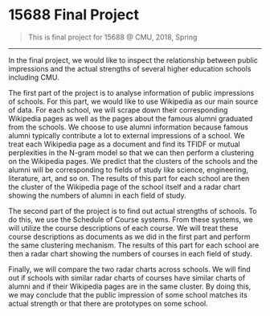 # 15688 Final Project
>This is final project for 15688 @ CMU, 2018, Spring

- - - - 
In the final project, we would like to inspect the relationship between public impressions and the actual strengths of several higher education schools including CMU.

The first part of the project is to analyse information of public impressions of schools. For this part, we would like to use Wikipedia as our main source of data. For each school, we will scrape down their corresponding Wikipedia pages as well as the pages about the famous alumni graduated from the schools. We choose to use alumni information because famous alumni typically contribute a lot to external impressions of a school. We treat each Wikipedia page as a document and find its TFIDF or mutual perplexities in the N-gram model so that we can then perform a clustering on the Wikipedia pages. We predict that the clusters of the schools and the alumni will be corresponding to fields of study like science, engineering, literature, art, and so on. The results of this part for each school are then the cluster of the Wikipedia page of the school itself and a radar chart showing the numbers of alumni in each field of study.

The second part of the project is to find out actual strengths of schools. To do this, we use the Schedule of Course systems. From these systems, we will utilize the course descriptions of each course. We will treat these course descriptions as documents as we did in the first part and perform the same clustering mechanism. The results of this part for each school are then a radar chart showing the numbers of courses in each field of study.

Finally, we will compare the two radar charts across schools. We will find out if schools with similar radar charts of courses have similar charts of alumni and if their Wikipedia pages are in the same cluster. By doing this, we may conclude that the public impression of some school matches its actual strength or that there are prototypes on some school.
 
